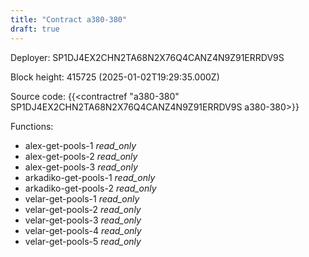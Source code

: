 ```yaml
---
title: "Contract a380-380"
draft: true
---
```

Deployer: SP1DJ4EX2CHN2TA68N2X76Q4CANZ4N9Z91ERRDV9S


 



Block height: 415725 (2025-01-02T19:29:35.000Z)

Source code: {{<contractref "a380-380" SP1DJ4EX2CHN2TA68N2X76Q4CANZ4N9Z91ERRDV9S a380-380>}}

Functions:

* alex-get-pools-1 _read_only_
* alex-get-pools-2 _read_only_
* alex-get-pools-3 _read_only_
* arkadiko-get-pools-1 _read_only_
* arkadiko-get-pools-2 _read_only_
* velar-get-pools-1 _read_only_
* velar-get-pools-2 _read_only_
* velar-get-pools-3 _read_only_
* velar-get-pools-4 _read_only_
* velar-get-pools-5 _read_only_
